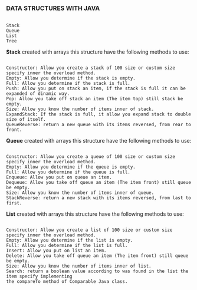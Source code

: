 ### DATA STRUCTURES WITH JAVA
```

Stack
Queue
List
Tree
```

**Stack** created with arrays this structure have the following methods to use:
```

Constructor: Allow you create a stack of 100 size or custom size specify inner the overload method.
Empty: Allow you determine if the stack is empty.
Full: Allow you determine if the stack is full.
Push: Allow you put on stack an item, if the stack is full it can be expanded of dinamic way.
Pop: Allow you take off stack an item (The item top) still stack be empty.
Size: Allow you know the number of items inner of stack.
ExpandStack: If the stack is full, it allow you expand stack to double size of itself.
QueueReverse: return a new queue with its items reversed, from rear to front.
```

**Queue** created with arrays this structure have the following methods to use:
```

Constructor: Allow you create a queue of 100 size or custom size specify inner the overload method.
Empty: Allow you determine if the queue is empty.
Full: Allow you determine if the queue is full.
Enqueue: Allow you put on queue an item.
Dequeue: Allow you take off queue an item (The item front) still queue be empty.
Size: Allow you know the number of items inner of queue.
StackReverse: return a new stack with its items reversed, from last to first.
```

**List** created with arrays this structure have the following methods to use:
```

Constructor: Allow you create a list of 100 size or custom size specify inner the overload method.
Empty: Allow you determine if the list is empty.
Full: Allow you determine if the list is full.
Insert: Allow you put on list an item.
Delete: Allow you take off queue an item (The item front) still queue be empty.
Size: Allow you know the number of items inner of list.
Search: return a boolean value according to was found in the list the item specify implementing 
the compareTo method of Comparable Java class.
```
